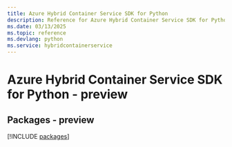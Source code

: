 ```yaml
---
title: Azure Hybrid Container Service SDK for Python
description: Reference for Azure Hybrid Container Service SDK for Python
ms.date: 03/13/2025
ms.topic: reference
ms.devlang: python
ms.service: hybridcontainerservice
---
```

# Azure Hybrid Container Service SDK for Python - preview
## Packages - preview
[!INCLUDE [packages](hybrid-container-service-index.md)]